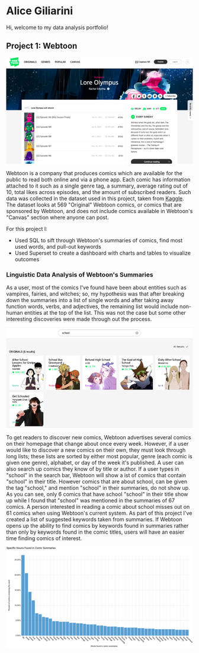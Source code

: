 # Alice Giliarini
Hi, welcome to my data analysis portfolio!

## Project 1: Webtoon  
[![lore_olympus](images/Screen%20Shot%202022-02-15%20at%2010.55.10%20PM.png)](https://www.webtoons.com/en/romance/lore-olympus/list?title_no=1320)

Webtoon is a company that produces comics which are available for the public to read both online and via a phone app. Each comic has information attached to it such as a single genre tag, a summary, average rating out of 10, total likes across episodes, and the amount of subscribed readers. Such data was collected in the dataset used in this project, taken from [Kaggle](https://www.kaggle.com/swarnimrai/webtoon-comics-dataset). The dataset looks at 569 "Original" Webtoon comics, or comics that are sponsored by Webtoon, and does not include comics available in Webtoon's "Canvas" section where anyone can post.

For this project I:
- Used SQL to sift through Webtoon's summaries of comics, find most used words, and pull-out keywords
- Used Superset to create a dashboard with charts and tables to visualize outcomes 

### Linguistic Data Analysis of Webtoon's Summaries 

As a user, most of the comics I've found have been about entities such as vampires, fairies, and witches; so, my hypothesis was that after breaking down the summaries into a list of single words and after taking away function words, verbs, and adjectives, the remaining list would include non-human entities at the top of the list. This was not the case but some other interesting discoveries were made through out the process. 

[![school](images/Screen%20Shot%202022-02-16%20at%2012.42.33%20AM.png)](https://www.webtoons.com/en/search?keyword=school)

To get readers to discover new comics, Webtoon advertises several comics on their homepage that change about once every week. However, if a user would like to discover a new comics on their own, they must look through long lists; these lists are sorted by either most popular, genre (each comic is given one genre), alphabet, or day of the week it's published. A user can also search up comics they know of by title or author. If a user types in "school" in the search bar, Webtoon will show a ist of comics that contain "school" in their title. However comics that are about school, can be given the tag "school," and mention "school" in their summaries, do not show up. As you can see, only 6 comics that have school "school" in their title show up while I found that "school" was mentioned in the summaries of 67 comics. A person interested in reading a comic about school misses out on 61 comics when using Webtoon's current system. As part of this project I've created a list of suggested keywords taken from summaries. If Webtoon opens up the ability to find comics by keywords found in summaries rather than only by keywords found in the comic titles, users will have an easier time finding comics of interest. 



![words_barchart](images/Screen%20Shot%202022-02-15%20at%208.10.43%20PM.png)
